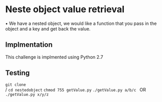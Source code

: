 Neste object value retrieval
=============================

•	We have a nested object, we would like a function that you pass in the object and a key and get back the value.

Implmentation
------------

This challenge is implmented using Python 2.7

Testing
---------------------
```git clone ``` <br>/
```cd nestedobject```
```chmod 755 getValue.py```
```./getValue.py a/b/c ```
OR
```./getValue.py x/y/z```
